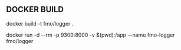 ## DOCKER BUILD

docker build -t fmo/logger .

docker run -d --rm -p 9300:8000 -v $(pwd):/app --name fmo-logger fmo/logger
